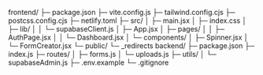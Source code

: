 frontend/
├─ package.json
├─ vite.config.js
├─ tailwind.config.cjs
├─ postcss.config.cjs
├─ netlify.toml
├─ src/
│  ├─ main.jsx
│  ├─ index.css
│  ├─ lib/
│  │  └─ supabaseClient.js
│  ├─ App.jsx
│  ├─ pages/
│  │  ├─ AuthPage.jsx
│  │  └─ Dashboard.jsx
│  └─ components/
│     ├─ Spinner.jsx
│     └─ FormCreator.jsx
└─ public/
   └─ _redirects
backend/
├─ package.json
├─ index.js
├─ routes/
│  ├─ forms.js
│  └─ uploads.js
├─ utils/
│  └─ supabaseAdmin.js
├─ .env.example
└─ .gitignore
